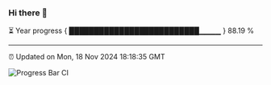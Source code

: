 ### Hi there 👋

⏳ Year progress { ██████████████████████████▁▁▁▁ } 88.19 %

---

⏰ Updated on Mon, 18 Nov 2024 18:18:35 GMT

![Progress Bar CI](https://github.com/liununu/liununu/workflows/Progress%20Bar%20CI/badge.svg)
